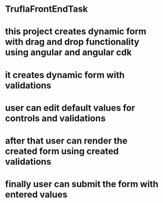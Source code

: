 # TruflaFrontEndTask

# this project creates dynamic form with drag and drop functionality using angular and angular cdk

# it creates dynamic form with validations

# user can edit default values for controls and validations

# after that user can render the created form using created validations

# finally user can submit the form with entered values
